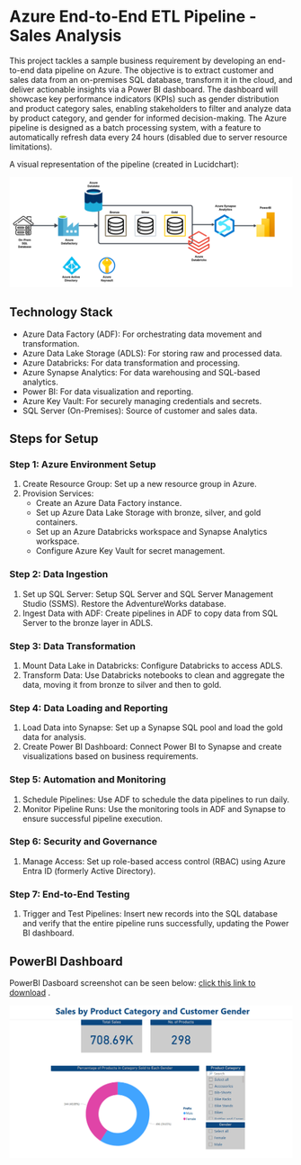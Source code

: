 # Azure End-to-End ETL Pipeline - Sales Analysis
This project tackles a sample business requirement by developing an end-to-end data pipeline on Azure. The objective is to extract customer and sales data from an on-premises SQL database, transform it in the cloud, and deliver actionable insights via a Power BI dashboard. The dashboard will showcase key performance indicators (KPIs) such as gender distribution and product category sales, enabling stakeholders to filter and analyze data by product category, and gender for informed decision-making. The Azure pipeline is designed as a batch processing system, with a feature to automatically refresh data every 24 hours (disabled due to server resource limitations).

A visual representation of the pipeline (created in Lucidchart):


![etl-pipeline](https://github.com/radielazazy/azure-end-to-end-sales/blob/e2149661e03c6ae65b79fd8a426cd83c4c27f2f8/etl-pipeline.png)

## Technology Stack
* Azure Data Factory (ADF): For orchestrating data movement and transformation.
* Azure Data Lake Storage (ADLS): For storing raw and processed data.
* Azure Databricks: For data transformation and processing.
* Azure Synapse Analytics: For data warehousing and SQL-based analytics.
* Power BI: For data visualization and reporting.
* Azure Key Vault: For securely managing credentials and secrets.
* SQL Server (On-Premises): Source of customer and sales data.


## Steps for Setup
### Step 1: Azure Environment Setup
1. Create Resource Group: Set up a new resource group in Azure.
2. Provision Services:
    * Create an Azure Data Factory instance.
    * Set up Azure Data Lake Storage with bronze, silver, and gold containers.
    * Set up an Azure Databricks workspace and Synapse Analytics workspace.
    * Configure Azure Key Vault for secret management.
### Step 2: Data Ingestion
1. Set up SQL Server: Setup SQL Server and SQL Server Management Studio (SSMS). Restore the AdventureWorks database.
2. Ingest Data with ADF: Create pipelines in ADF to copy data from SQL Server to the bronze layer in ADLS.
### Step 3: Data Transformation
1. Mount Data Lake in Databricks: Configure Databricks to access ADLS.
2. Transform Data: Use Databricks notebooks to clean and aggregate the data, moving it from bronze to silver and then to gold.
### Step 4: Data Loading and Reporting
1. Load Data into Synapse: Set up a Synapse SQL pool and load the gold data for analysis.
2. Create Power BI Dashboard: Connect Power BI to Synapse and create visualizations based on business requirements.
### Step 5: Automation and Monitoring
1. Schedule Pipelines: Use ADF to schedule the data pipelines to run daily.
2. Monitor Pipeline Runs: Use the monitoring tools in ADF and Synapse to ensure successful pipeline execution.
### Step 6: Security and Governance
1. Manage Access: Set up role-based access control (RBAC) using Azure Entra ID (formerly Active Directory).
### Step 7: End-to-End Testing
1. Trigger and Test Pipelines: Insert new records into the SQL database and verify that the entire pipeline runs successfully, updating the Power BI dashboard.

## PowerBI Dashboard
PowerBI Dasboard screenshot can be seen below: [click this link to download](./ProductSalesAnalysis.pbix)
.

![powerbi](https://github.com/radielazazy/azure-end-to-end-sales/blob/a3bf9627908cc2b62ccb022910df331ef34ab034/pics-for-readme/Screenshot%202025-02-13%20040005.png)
